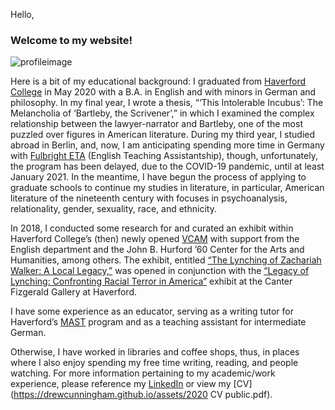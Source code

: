 Hello, 

 ### Welcome to my website!
 
 ![profileimage](https://drewcunningham.github.io/assets/profileim.jpg)
 
 Here is a bit of my educational background: I graduated from [Haverford College](https://www.haverford.edu/english) in May 2020 with a B.A. in English and with minors in German and philosophy. In my final year, I wrote a thesis, “‘This Intolerable Incubus’: The Melancholia of ‘Bartleby, the Scrivener’,” in which I examined the complex relationship between the lawyer-narrator and Bartleby, one of the most puzzled over figures in American literature. During my third year, I studied abroad in Berlin, and, now, I am anticipating spending more time in Germany with [Fulbright ETA](https://us.fulbrightonline.org/about/types-of-awards/english-teaching-assistant-awards) (English Teaching Assistantship), though, unfortunately, the program has been delayed, due to the COVID-19 pandemic, until at least January 2021. In the meantime, I have begun the process of applying to graduate schools to continue my studies in literature, in particular, American literature of the nineteenth century with focuses in psychoanalysis, relationality, gender, sexuality, race, and ethnicity.
 
In 2018, I conducted some research for and curated an exhibit within Haverford College’s (then) newly opened [VCAM](https://www.haverford.edu/visual-culture-arts-and-media) with support from the English department and the John B. Hurford ’60 Center for the Arts and Humanities, among others. The exhibit, entitled [“The Lynching of Zachariah Walker: A Local Legacy,”](https://blogs.haverford.edu/decentered/2018/10/25/preparing-for-the-legacy-of-lynching-an-interview-with-drew-cunningham-20/) was opened in conjunction with the [“Legacy of Lynching: Confronting Racial Terror in America”](https://exhibits.haverford.edu/thelegacyoflynching/about/) exhibit at the Canter Fizgerald Gallery at Haverford.

I have some experience as an educator, serving as a writing tutor for Haverford’s [MAST](https://www.haverford.edu/mast) program and as a teaching assistant for intermediate German.

Otherwise, I have worked in libraries and coffee shops, thus, in places where I also enjoy spending my free time writing, reading, and people watching.
For more information pertaining to my academic/work experience, please reference my [LinkedIn](https://www.linkedin.com/in/ddcunningham) or view my [CV](https://drewcunningham.github.io/assets/2020 CV public.pdf). 
